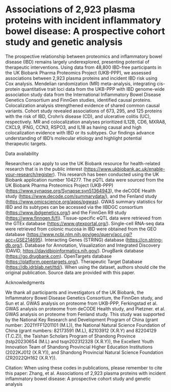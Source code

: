 # Associations of 2,923 plasma proteins with incident inflammatory bowel disease: A prospective cohort study and genetic analysis
The prospective relationship between proteomics and inflammatory bowel disease (IBD) remains largely underexplored, presenting potential of therapeutic interventions. Using data from 48,800 IBD-free participants in the UK Biobank Pharma Proteomics Project (UKB-PPP), we assessed associations between 2,923 plasma proteins and incident IBD risk using Cox analysis. Mendelian randomization (MR) meta-analysis, integrating cis-protein quantitative trait loci data from the UKB-PPP with IBD genome-wide association study data from the International Inflammatory Bowel Disease Genetics Consortium and FinnGen studies, identified causal proteins. Colocalization analysis strengthened evidence of shared common causal variants. Cohort study revealed associations of 673, 295, and 125 proteins with the risk of IBD, Crohn’s disease (CD), and ulcerative colitis (UC), respectively. MR and colocalization analyses prioritized IL12B, CD6, MXRA8, CXCL9, IFNG, CCN3, RSPO3, and IL18 as having causal and high colocalization evidence with IBD or its subtypes. Our findings advance understanding of IBD’s molecular etiology and highlight potential therapeutic targets.


Data availability

Researchers can apply to use the UK Biobank resource for health-related research that is in the public interest (https://www.ukbiobank.ac.uk/enable-your-research/register). This research has been conducted using the UK Biobank application number 104277. The pQTL data were sourced from the UK Biobank Pharma Proteomics Project (UKB-PPP) (https://www.synapse.org/Synapse:syn51364943), the deCODE Health study (https://www.decode.com/summarydata/), and the Fenland study (https://www.omicscience.org/apps/pgwas). GWAS summary statistics for IBD and its subtypes can be accessed via the IIBDGC consortium (https://www.ibdgenetics.org/) and the FinnGen R9 study (https://www.finngen.fi/fi). Tissue-specific eQTL data were retrieved from the GTEx database (https://www.gtexportal.org/). Single-cell RNA-seq data were retrieved from colonic mucosa in IBD were obtained from the GEO database (https://www.ncbi.nlm.nih.gov/geo/query/acc.cgi?acc=GSE214695). Interacting Genes (STRING) database (https://cn.string-db.org/). Database for Annotation, Visualization and Integrated Discovery (DAVID, https://davidbioinformatics.nih.gov/). DrugBank database (https://go.drugbank.com). OpenTargets database (https://platform.opentargets.org/). Therapeutic Target Database (https://db.idrblab.net/ttd/). When using the dataset, authors should cite the original publication. Source data are provided with this paper.


Acknowledgments

We thank all participants and investigators of the UK Biobank, the Inflammatory Bowel Disease Genetics Consortium, the FinnGen study, and Sun et al. GWAS analysis on proteome from UKB-PPP, Ferkingstad et al. GWAS analysis on proteome from deCODE Health study, and Pietzner. et al. GWAS analysis on proteome from Fenland study. This study was supported by the National Key Research and Development Program of China (grant number: 2021YFF1201101 (M.L)), the National Natural Science Foundation of China (grant numbers: 82173591 (M.L), 82103912 (X.R.Y) and 82204129 (T.C.Z)), the Taishan Scholars Program of Shandong Province (tstp20230654 (M.L) and tsqn202312328 (X.R.Y)), the Excellent Youth Innovation Team of Shandong Provincial Higher Education Institutions (2022KJ012 (X.R.Y)), and Shandong Provincial Natural Science Foundation (ZR2022QH162 (X.R.Y)).


Citation: When using these codes in publications, please remember to cite this paper: Zhang, et al. Associations of 2,923 plasma proteins with incident inflammatory bowel disease: A prospective cohort study and genetic analysis
